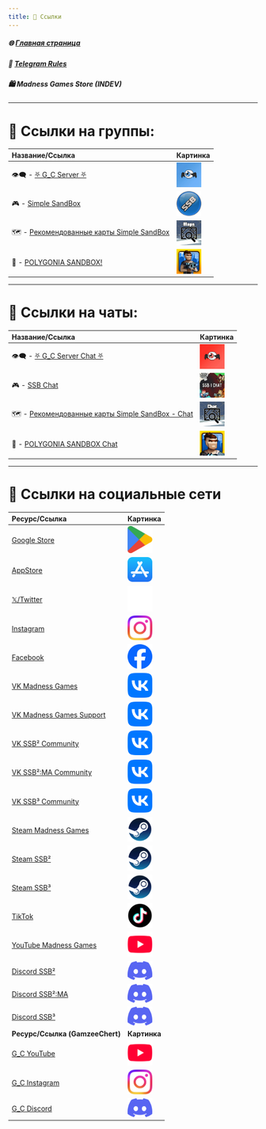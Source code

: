 ```yaml
---
title: 🔗 Ссылки
---
```


##### 🌐 [Главная страница](./index.md)
##### 📜 [Telegram Rules](./TGRules.md)
##### 🛍️ Madness Games Store (INDEV)

- - - - -

# 📢 Ссылки на группы:

| Название/Ссылка | Картинка |
|:----------|:------------|
| 👁️‍🗨️ - [⛧ G_С Server ⛧](https://t.me/Gamzee_Chert) | <img src="./_telegramrules/_tgicons/G_Cchannel.jpg" width="50" /> |
| 🎮 - [Simple SandBox](https://t.me/simple_sandbox) | <img src="https://github.com/GamzeeChert/gamzeechert.github.io/blob/main/_telegramrules/_tgicons/SSBchannel.png" width="50" /> |
| 🗺 - [Рекомендованные карты Simple SandBox](https://t.me/SimpleSandBoxRecommendedMaps) | <img src="https://github.com/GamzeeChert/gamzeechert.github.io/blob/main/_telegramrules/_tgicons/RMSSBchannel.jpg" width="50" /> |
| 👾 - [POLYGONIA SANDBOX!](https://t.me/polygonia_sandbox) | <img src="https://github.com/GamzeeChert/gamzeechert.github.io/blob/main/_telegramrules/_tgicons/PSBchannel.jpg" width="50" /> |

- - - - - 

# 💬 Ссылки на чаты:

| Название/Ссылка | Картинка |
|:----------|:------------|
| 👁️‍🗨️ - [⛧ G_C Server Chat ⛧](https://t.me/+WA4ubIKzWSsxOWRi) | <img src="https://github.com/GamzeeChert/gamzeechert.github.io/blob/main/_telegramrules/_tgicons/G_Cchat.jpg" width="50" /> |
| 🎮 - [SSB Chat](https://t.me/SimpleSandBox2Chat) | <img src="https://github.com/GamzeeChert/gamzeechert.github.io/blob/main/_telegramrules/_tgicons/SSBchat.jpg" width="50" /> |
| 🗺 - [Рекомендованные карты Simple SandBox - Chat](https://t.me/SimpleSandBoxRecommendedMapsChat) | <img src="https://github.com/GamzeeChert/gamzeechert.github.io/blob/main/_telegramrules/_tgicons/RMSSBchat.jpg" width="50" /> |
| 👾 - [POLYGONIA SANDBOX Chat](https://t.me/polygonia_sandbox_chat) | <img src="https://github.com/GamzeeChert/gamzeechert.github.io/blob/main/_telegramrules/_tgicons/PSBchat.jpg" width="50" /> |

- - - - -

# 🔗 Ссылки на социальные сети

| Ресурс/Ссылка | Картинка |
|:--------------|:---------|
| [Google Store](https://play.google.com/store/apps/dev?id=7129867871289421717) | <img src="https://github.com/GamzeeChert/gamzeechert.github.io/blob/main/_telegramrules/_icons/GooglePlay.png" width="50" /> |
| [AppStore](https://apps.apple.com/ru/developer/ihor-pidhainyi/id1529595470) | <img src="https://github.com/GamzeeChert/gamzeechert.github.io/blob/main/_telegramrules/_icons/AppStore.png" width="50" /> |
| [𝕏/Twitter](https://x.com/MadnessGames016?s=09) | <img src="https://github.com/GamzeeChert/gamzeechert.github.io/blob/main/_telegramrules/_icons/X_Twitter.png" width="50" />
| [Instagram](https://www.instagram.com/madness_games_dev/) | <img src="https://github.com/GamzeeChert/gamzeechert.github.io/blob/main/_telegramrules/_icons/Instagram.png" width="50" /> |
| [Facebook](https://www.facebook.com/MadnessGamesOfficial/) | <img src="https://github.com/GamzeeChert/gamzeechert.github.io/blob/main/_telegramrules/_icons/Facebook.png" width="50" /> |
| [VK Madness Games](https://vk.com/madnessgamesofficial) | <img src="https://github.com/GamzeeChert/gamzeechert.github.io/blob/main/_telegramrules/_icons/VK.png" width="50" /> |
| [VK Madness Games Support](https://vk.com/testers_ssb2 ) | <img src="https://github.com/GamzeeChert/gamzeechert.github.io/blob/main/_telegramrules/_icons/VK.png" width="50" /> | 
| [VK SSB² Community](https://vk.com/ssb2community) | <img src="https://github.com/GamzeeChert/gamzeechert.github.io/blob/main/_telegramrules/_icons/VK.png" width="50" /> |
| [VK SSB²:MA Community](https://vk.com/ssb2macommunity) | <img src="https://github.com/GamzeeChert/gamzeechert.github.io/blob/main/_telegramrules/_icons/VK.png" width="50" /> |
| [VK SSB³ Community](https://vk.com/simplesandbox3) | <img src="https://github.com/GamzeeChert/gamzeechert.github.io/blob/main/_telegramrules/_icons/VK.png" width="50" /> |
| [Steam Madness Games](https://steamcommunity.com/groups/MadnessGamesGang) | <img src="https://github.com/GamzeeChert/gamzeechert.github.io/blob/main/_telegramrules/_icons/Steam.png" width="50" /> |
| [Steam SSB²](https://steamcommunity.com/groups/SimpleSandBox2) | <img src="https://github.com/GamzeeChert/gamzeechert.github.io/blob/main/_telegramrules/_icons/Steam.png" width="50" /> |
| [Steam SSB³](https://steamcommunity.com/groups/SimpleSandBox3) | <img src="https://github.com/GamzeeChert/gamzeechert.github.io/blob/main/_telegramrules/_icons/Steam.png" width="50" /> |
| [TikTok](https://tiktok.com/@madnessgamesofficial) | <img src="https://github.com/GamzeeChert/gamzeechert.github.io/blob/main/_telegramrules/_icons/TikTok.png" width="50" /> |
| [YouTube Madness Games](https://www.youtube.com/@MadnessGamesOfficial) | <img src="https://github.com/GamzeeChert/gamzeechert.github.io/blob/main/_telegramrules/_icons/YouTube.png" width="50" /> |
| [Discord SSB²](https://discord.gg/simple-sandbox-official-server-570256469203877898) | <img src="https://github.com/GamzeeChert/gamzeechert.github.io/blob/main/_telegramrules/_icons/Discord.png" width="50" /> |
| [Discord SSB²:MA](https://discord.gg/simple-sandbox-2-middle-ages-906196036807188490) | <img src="https://github.com/GamzeeChert/gamzeechert.github.io/blob/main/_telegramrules/_icons/Discord.png" width="50" /> |
| [Discord SSB³](https://discord.gg/simple-sandbox-3-992814941256044584) | <img src="https://github.com/GamzeeChert/gamzeechert.github.io/blob/main/_telegramrules/_icons/Discord.png" width="50" /> |
| **Ресурс/Ссылка (GamzeeChert)** | **Картинка** |
| [G_C YouTube](https://www.youtube.com/@GamzeeChertanovskiy/) | <img src="https://github.com/GamzeeChert/gamzeechert.github.io/blob/main/_telegramrules/_icons/YouTube.png" width="50" /> |
| [G_C Instagram](https://www.instagram.com/gamzeechertanovskiy/) | <img src="https://github.com/GamzeeChert/gamzeechert.github.io/blob/main/_telegramrules/_icons/Instagram.png" width="50" /> |
| [G_C Discord](https://discord.gg/gamzee-s-server-637368353937293332) | <img src="https://github.com/GamzeeChert/gamzeechert.github.io/blob/main/_telegramrules/_icons/Discord.png" width="50" /> |
